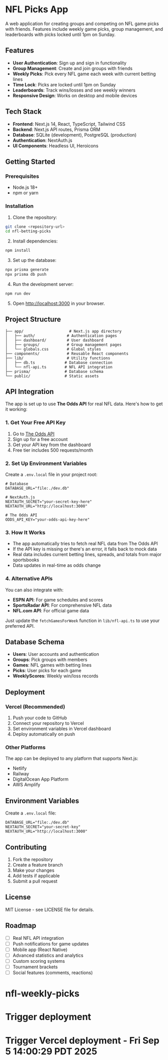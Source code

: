 # NFL Picks App

A web application for creating groups and competing on NFL game picks with friends. Features include weekly game picks, group management, and leaderboards with picks locked until 1pm on Sunday.

## Features

- **User Authentication**: Sign up and sign in functionality
- **Group Management**: Create and join groups with friends
- **Weekly Picks**: Pick every NFL game each week with current betting lines
- **Time Lock**: Picks are locked until 1pm on Sunday
- **Leaderboards**: Track wins/losses and see weekly winners
- **Responsive Design**: Works on desktop and mobile devices

## Tech Stack

- **Frontend**: Next.js 14, React, TypeScript, Tailwind CSS
- **Backend**: Next.js API routes, Prisma ORM
- **Database**: SQLite (development), PostgreSQL (production)
- **Authentication**: NextAuth.js
- **UI Components**: Headless UI, Heroicons

## Getting Started

### Prerequisites

- Node.js 18+ 
- npm or yarn

### Installation

1. Clone the repository:
```bash
git clone <repository-url>
cd nfl-betting-picks
```

2. Install dependencies:
```bash
npm install
```

3. Set up the database:
```bash
npx prisma generate
npx prisma db push
```

4. Run the development server:
```bash
npm run dev
```

5. Open [http://localhost:3000](http://localhost:3000) in your browser.

## Project Structure

```
├── app/                    # Next.js app directory
│   ├── auth/              # Authentication pages
│   ├── dashboard/         # User dashboard
│   ├── groups/            # Group management pages
│   └── globals.css        # Global styles
├── components/            # Reusable React components
├── lib/                   # Utility functions
│   ├── db.ts             # Database connection
│   └── nfl-api.ts        # NFL API integration
├── prisma/               # Database schema
└── public/               # Static assets
```

## API Integration

The app is set up to use **The Odds API** for real NFL data. Here's how to get it working:

### 1. Get Your Free API Key

1. Go to [The Odds API](https://the-odds-api.com/)
2. Sign up for a free account
3. Get your API key from the dashboard
4. Free tier includes 500 requests/month

### 2. Set Up Environment Variables

Create a `.env.local` file in your project root:

```env
# Database
DATABASE_URL="file:./dev.db"

# NextAuth.js
NEXTAUTH_SECRET="your-secret-key-here"
NEXTAUTH_URL="http://localhost:3000"

# The Odds API
ODDS_API_KEY="your-odds-api-key-here"
```

### 3. How It Works

- The app automatically tries to fetch real NFL data from The Odds API
- If the API key is missing or there's an error, it falls back to mock data
- Real data includes current betting lines, spreads, and totals from major sportsbooks
- Data updates in real-time as odds change

### 4. Alternative APIs

You can also integrate with:
- **ESPN API**: For game schedules and scores
- **SportsRadar API**: For comprehensive NFL data
- **NFL.com API**: For official game data

Just update the `fetchGamesForWeek` function in `lib/nfl-api.ts` to use your preferred API.

## Database Schema

- **Users**: User accounts and authentication
- **Groups**: Pick groups with members
- **Games**: NFL games with betting lines
- **Picks**: User picks for each game
- **WeeklyScores**: Weekly win/loss records

## Deployment

### Vercel (Recommended)

1. Push your code to GitHub
2. Connect your repository to Vercel
3. Set environment variables in Vercel dashboard
4. Deploy automatically on push

### Other Platforms

The app can be deployed to any platform that supports Next.js:
- Netlify
- Railway
- DigitalOcean App Platform
- AWS Amplify

## Environment Variables

Create a `.env.local` file:

```env
DATABASE_URL="file:./dev.db"
NEXTAUTH_SECRET="your-secret-key"
NEXTAUTH_URL="http://localhost:3000"
```

## Contributing

1. Fork the repository
2. Create a feature branch
3. Make your changes
4. Add tests if applicable
5. Submit a pull request

## License

MIT License - see LICENSE file for details.

## Roadmap

- [ ] Real NFL API integration
- [ ] Push notifications for game updates
- [ ] Mobile app (React Native)
- [ ] Advanced statistics and analytics
- [ ] Custom scoring systems
- [ ] Tournament brackets
- [ ] Social features (comments, reactions)
# nfl-weekly-picks
# Trigger deployment
# Trigger Vercel deployment - Fri Sep  5 14:00:29 PDT 2025
